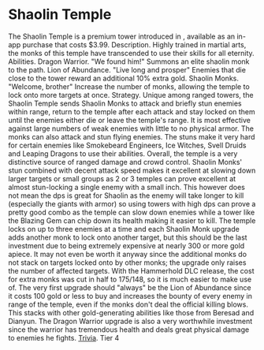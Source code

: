 # Shaolin Temple

The Shaolin Temple is a premium tower introduced in , available as an in-app purchase that costs $3.99. 
Description.
Highly trained in martial arts, the monks of this temple have transcended to use their skills for all eternity.
Abilities.
Dragon Warrior.
 "We found him!"
Summons an elite shaolin monk to the path.
Lion of Abundance.
 "Live long and prosper"
Enemies that die close to the tower reward an additional 10% extra gold.
Shaolin Monks.
 "Welcome, brother"
Increase the number of monks, allowing the temple to lock onto more targets at once. 
Strategy.
Unique among ranged towers, the Shaolin Temple sends Shaolin Monks to attack and briefly stun enemies within range, return to the temple after each attack and stay locked on them until the enemies either die or leave the temple's range. It is most effective against large numbers of weak enemies with little to no physical armor. The monks can also attack and stun flying enemies. The stuns make it very hard for certain enemies like Smokebeard Engineers, Ice Witches, Svell Druids and Leaping Dragons to use their abilities. Overall, the temple is a very distinctive source of ranged damage and crowd control.
Shaolin Monks' stun combined with decent attack speed makes it excellent at slowing down larger targets or small groups as 2 or 3 temples can prove excellent at almost stun-locking a single enemy with a small inch. This however does not mean the dps is great for Shaolin as the enemy will take longer to kill (especially the giants with armor) so using towers with high dps can prove a pretty good combo as the temple can slow down enemies while a tower like the Blazing Gem can chip down its health making it easier to kill.
The temple locks on up to three enemies at a time and each Shaolin Monk upgrade adds another monk to lock onto another target, but this should be the last investment due to being extremely expensive at nearly 300 or more gold apiece. It may not even be worth it anyway since the additional monks do not stack on targets locked onto by other monks; the upgrade only raises the number of affected targets.
With the Hammerhold DLC release, the cost for extra monks was cut in half to 175/148, so it is much easier to make use of.
The very first upgrade should "always" be the Lion of Abundance since it costs 100 gold or less to buy and increases the bounty of every enemy in range of the temple, even if the monks don't deal the official killing blows. This stacks with other gold-generating abilities like those from Beresad and Dianyun.
The Dragon Warrior upgrade is also a very worthwhile investment since the warrior has tremendous health and deals great physical damage to enemies he fights.
[Trivia](Quotes).
Tier 4